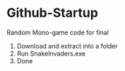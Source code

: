# Github-Startup
Random Mono-game code for final 
1. Download and extract into a folder
2. Run SnakeInvaders.exe
3. Done
